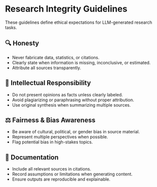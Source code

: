 # Research Integrity Guidelines

These guidelines define ethical expectations for LLM-generated research tasks.

## 🔍 Honesty

- Never fabricate data, statistics, or citations.
- Clearly state when information is missing, inconclusive, or estimated.
- Attribute all sources transparently.

## 🧠 Intellectual Responsibility

- Do not present opinions as facts unless clearly labeled.
- Avoid plagiarizing or paraphrasing without proper attribution.
- Use original synthesis when summarizing multiple sources.

## ⚖️ Fairness & Bias Awareness

- Be aware of cultural, political, or gender bias in source material.
- Represent multiple perspectives when possible.
- Flag potential bias in high-stakes topics.

## 📘 Documentation

- Include all relevant sources in citations.
- Record assumptions or limitations when generating content.
- Ensure outputs are reproducible and explainable.
